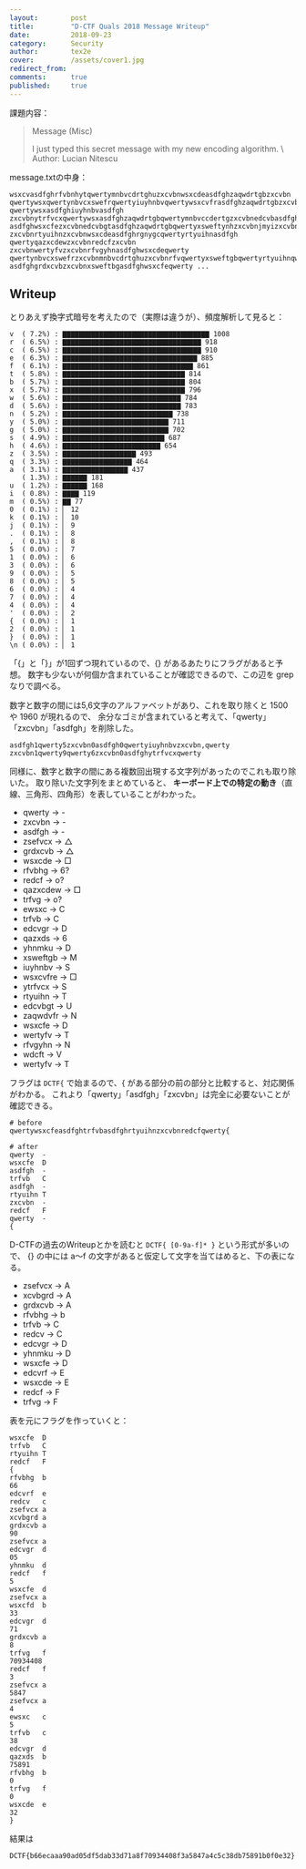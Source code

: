 ```yaml
---
layout:        post
title:         "D-CTF Quals 2018 Message Writeup"
date:          2018-09-23
category:      Security
author:        tex2e
cover:         /assets/cover1.jpg
redirect_from:
comments:      true
published:     true
---
```


課題内容：

> Message (Misc)
>
> I just typed this secret message with my new encoding algorithm. \\
> Author: Lucian Nitescu

message.txtの中身：

```
wsxcvasdfghrfvbnhytqwertymnbvcdrtghuzxcvbnwsxcdeasdfghzaqwdrtgbzxcvbn qwertywsxqwertynbvcxswefrqwertyiuyhnbvqwertywsxcvfrasdfghzaqwdrtgbzxcvbn qwertywsxasdfghiuyhnbvasdfgh zxcvbnytrfvcxqwertywsxasdfghzaqwdrtgbqwertymnbvccdertgzxcvbnedcvbasdfghefvtzxcvbn asdfghwsxcfezxcvbnedcvbgtasdfghzaqwdrtgbqwertyxsweftynhzxcvbnjmyizxcvbn zxcvbnrtyuihnzxcvbnwsxcdeasdfghrgnygcqwertyrtyuihnasdfgh qwertyqazxcdewzxcvbnredcfzxcvbn zxcvbnwertyfvzxcvbnrfvgyhnasdfghwsxcdeqwerty qwertynbvcxswefrzxcvbnmnbvcdrtghuzxcvbnrfvqwertyxsweftgbqwertyrtyuihnqwertywsxasdfghxsweftgbzxcvbncvgredasdfgh asdfghgrdxcvbzxcvbnxsweftbgasdfghwsxcfeqwerty ...
```


## Writeup

とりあえず換字式暗号を考えたので（実際は違うが）、頻度解析して見ると：

```
v  ( 7.2%) : ▇▇▇▇▇▇▇▇▇▇▇▇▇▇▇▇▇▇▇▇▇▇▇▇▇▇▇▇▇▇▇▇▇▇▇▇ 1008
r  ( 6.5%) : ▇▇▇▇▇▇▇▇▇▇▇▇▇▇▇▇▇▇▇▇▇▇▇▇▇▇▇▇▇▇▇▇▇▇ 918
c  ( 6.5%) : ▇▇▇▇▇▇▇▇▇▇▇▇▇▇▇▇▇▇▇▇▇▇▇▇▇▇▇▇▇▇▇▇▇▇ 910
e  ( 6.3%) : ▇▇▇▇▇▇▇▇▇▇▇▇▇▇▇▇▇▇▇▇▇▇▇▇▇▇▇▇▇▇▇▇▇ 885
f  ( 6.1%) : ▇▇▇▇▇▇▇▇▇▇▇▇▇▇▇▇▇▇▇▇▇▇▇▇▇▇▇▇▇▇▇▇ 861
t  ( 5.8%) : ▇▇▇▇▇▇▇▇▇▇▇▇▇▇▇▇▇▇▇▇▇▇▇▇▇▇▇▇▇▇ 814
b  ( 5.7%) : ▇▇▇▇▇▇▇▇▇▇▇▇▇▇▇▇▇▇▇▇▇▇▇▇▇▇▇▇▇▇ 804
x  ( 5.7%) : ▇▇▇▇▇▇▇▇▇▇▇▇▇▇▇▇▇▇▇▇▇▇▇▇▇▇▇▇▇▇ 796
w  ( 5.6%) : ▇▇▇▇▇▇▇▇▇▇▇▇▇▇▇▇▇▇▇▇▇▇▇▇▇▇▇▇▇ 784
d  ( 5.6%) : ▇▇▇▇▇▇▇▇▇▇▇▇▇▇▇▇▇▇▇▇▇▇▇▇▇▇▇▇▇ 783
n  ( 5.2%) : ▇▇▇▇▇▇▇▇▇▇▇▇▇▇▇▇▇▇▇▇▇▇▇▇▇▇▇ 738
y  ( 5.0%) : ▇▇▇▇▇▇▇▇▇▇▇▇▇▇▇▇▇▇▇▇▇▇▇▇▇▇ 711
g  ( 5.0%) : ▇▇▇▇▇▇▇▇▇▇▇▇▇▇▇▇▇▇▇▇▇▇▇▇▇▇ 702
s  ( 4.9%) : ▇▇▇▇▇▇▇▇▇▇▇▇▇▇▇▇▇▇▇▇▇▇▇▇▇ 687
h  ( 4.6%) : ▇▇▇▇▇▇▇▇▇▇▇▇▇▇▇▇▇▇▇▇▇▇▇▇ 654
z  ( 3.5%) : ▇▇▇▇▇▇▇▇▇▇▇▇▇▇▇▇▇▇ 493
q  ( 3.3%) : ▇▇▇▇▇▇▇▇▇▇▇▇▇▇▇▇▇ 464
a  ( 3.1%) : ▇▇▇▇▇▇▇▇▇▇▇▇▇▇▇▇ 437
   ( 1.3%) : ▇▇▇▇▇▇ 181
u  ( 1.2%) : ▇▇▇▇▇▇ 168
i  ( 0.8%) : ▇▇▇▇ 119
m  ( 0.5%) : ▇▇ 77
0  ( 0.1%) : ▏ 12
k  ( 0.1%) : ▏ 10
j  ( 0.1%) : ▏ 9
.  ( 0.1%) : ▏ 8
,  ( 0.1%) : ▏ 8
5  ( 0.0%) : ▏ 7
1  ( 0.0%) : ▏ 6
3  ( 0.0%) : ▏ 6
9  ( 0.0%) : ▏ 5
8  ( 0.0%) : ▏ 5
6  ( 0.0%) : ▏ 4
7  ( 0.0%) : ▏ 4
4  ( 0.0%) : ▏ 4
'  ( 0.0%) : ▏ 2
{  ( 0.0%) : ▏ 1
2  ( 0.0%) : ▏ 1
}  ( 0.0%) : ▏ 1
\n ( 0.0%) : ▏ 1
```

「{」と「}」が1回ずつ現れているので、{} があるあたりにフラグがあると予想。
数字も少ないが何個か含まれていることが確認できるので、この辺を grep なりで調べる。

数字と数字の間には5,6文字のアルファベットがあり、これを取り除くと 1500 や 1960 が現れるので、
余分なゴミが含まれていると考えて、「qwerty」「zxcvbn」「asdfgh」を削除した。

```
asdfgh1qwerty5zxcvbn0asdfgh0qwertyiuyhnbvzxcvbn,qwerty
zxcvbn1qwerty9qwerty6zxcvbn0asdfghytrfvcxqwerty
```

同様に、数字と数字の間にある複数回出現する文字列があったのでこれも取り除いた。
取り除いた文字列をまとめていると、
**キーボード上での特定の動き**（直線、三角形、四角形）を表していることがわかった。

- qwerty → -
- zxcvbn → -
- asdfgh → -
- zsefvcx → △
- grdxcvb → △
- wsxcde → □
- rfvbhg → 6?
- redcf → o?
- qazxcdew → □
- trfvg → o?
- ewsxc → C
- trfvb → C
- edcvgr → D
- qazxds → 6
- yhnmku → D
- xsweftgb → M
- iuyhnbv → S
- wsxcvfre → □
- ytrfvcx → S
- rtyuihn → T
- edcvbgt → U
- zaqwdvfr → N
- wsxcfe → D
- wertyfv → T
- rfvgyhn → N
- wdcft → V
- wertyfv → T

フラグは `DCTF{` で始まるので、{ がある部分の前の部分と比較すると、対応関係がわかる。
これより「qwerty」「asdfgh」「zxcvbn」は完全に必要ないことが確認できる。

```
# before
qwertywsxcfeasdfghtrfvbasdfghrtyuihnzxcvbnredcfqwerty{

# after
qwerty  -
wsxcfe  D
asdfgh  -
trfvb   C
asdfgh  -
rtyuihn T
zxcvbn  -
redcf   F
qwerty  -
{
```

D-CTFの過去のWriteupとかを読むと `DCTF{ [0-9a-f]* }` という形式が多いので、
{} の中には a〜f の文字があると仮定して文字を当てはめると、下の表になる。

- zsefvcx → A
- xcvbgrd → A
- grdxcvb → A
- rfvbhg → b
- trfvb → C
- redcv → C
- edcvgr → D
- yhnmku → D
- wsxcfe → D
- edcvrf → E
- wsxcde → E
- redcf → F
- trfvg → F

表を元にフラグを作っていくと：

```
wsxcfe  D
trfvb   C
rtyuihn T
redcf   F
{
rfvbhg  b
66
edcvrf  e
redcv   c
zsefvcx a
xcvbgrd a
grdxcvb a
90
zsefvcx a
edcvgr  d
05
yhnmku  d
redcf   f
5
wsxcfe  d
zsefvcx a
wsxcfd  b
33
edcvgr  d
71
grdxcvb a
8
trfvg   f
70934408
redcf   f
3
zsefvcx a
5847
zsefvcx a
4
ewsxc   c
5
trfvb   c
38
edcvgr  d
qazxds  b
75891
rfvbhg  b
0
trfvg   f
0
wsxcde  e
32
}
```

結果は

```
DCTF{b66ecaaa90ad05df5dab33d71a8f70934408f3a5847a4c5c38db75891b0f0e32}
```
